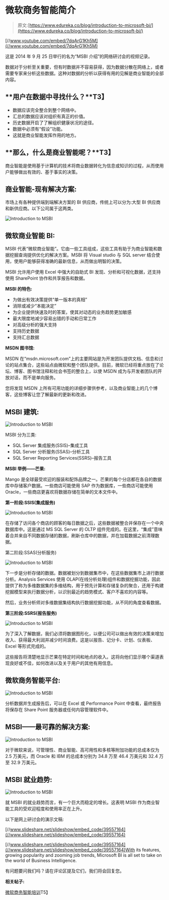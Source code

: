 # 微软商务智能简介

> 原文:[https://www.edureka.co/blog/introduction-to-microsoft-bi/](https://www.edureka.co/blog/introduction-to-microsoft-bi/)

[//www.youtube.com/embed/7dqArG1Kh5M](//www.youtube.com/embed/7dqArG1Kh5M)

这是 2014 年 9 月 25 日举行的名为“MSBI 介绍”的网络研讨会的视频记录。

数据对于分析至关重要，但有时数据并不容易获得，因为数据分散在网络上，或者需要专家来分析这些数据。这种对数据的分析以获得有用的见解是商业智能的全部内容。

## **用户在数据中寻找什么？**T3】

*   数据应该完全整合到整个网络中。
*   汇总的数据应该对组织有真正的价值。
*   历史数据开启了了解组织健康状况的途径。
*   数据中必须有“假设”功能。
*   这就是商业智能发挥作用的地方。

## **那么，什么是商业智能呢？**T3】

商业智能是使用基于计算机的技术将商业数据转化为信息或知识的过程，从而使用户能够做出有效的、基于事实的决策。

## **商业智能-现有解决方案:**

市场上有各种提供端到端解决方案的 BI 供应商，传统上可以分为:大型 BI 供应商和新供应商。以下公司属于这两类。

![Introduction to MSBI](../Images/a222896079128e0e6f2bb087ae9ced44.png "Introduction to MSBI")

## **微软商业智能 BI:**

MSBI 代表“微软商业智能”。它由一些工具组成，这些工具有助于为商业智能和数据挖掘查询提供优化的解决方案。MSBI 将 Visual studio 与 SQL server 结合使用，使用户能够获得准确的最新信息，从而做出明智的决策。

MSBI 允许用户使用 Excel 中强大的自助式 BI 发现、分析和可视化数据，还支持使用 SharePoint 协作和共享报告和数据。

**MSBI 的特色:**

*   为做出有效决策提供“单一版本的真相”
*   消除或减少“本能决定”
*   为企业提供快速及时的答案，使其对动态的业务趋势更加敏感
*   最大限度地减少容易出错的手动和日常工作
*   对高级分析的强大支持
*   支持历史数据
*   支持汇总数据

**MSDN 图书馆:**

MSDN 在“msdn.microsoft.com”上的主要网站是为开发团队提供文档、信息和讨论的站点集合，这些站点由微软和整个团队提供。目前，微软已经将重点放在了论坛、博客、图书馆注释和社会书签的整合上，以使 MSDN 成为与开发者团队的开放对话，而不是单向服务。

您将发现 MSDN 上所有可用功能的详细步骤供参考，以及商业智能上的几个博客，这些博客让您了解最新的更新和改进。

## **MSBI 建筑:**

![Introduction to MSBI](../Images/87cef8ebfd9272a3facfce94a921ee7a.png "Introduction to MSBI")

MSBI 分为三类:

*   SQL Server 集成服务(SSIS)–集成工具
*   SQL Server 分析服务(SSAS)–分析工具
*   SQL Server Reporting Services(SSRS)–报告工具

**MSBI 举例——芒果:**

Mango 是全球最受欢迎的服装和配饰品牌之一。芒果的每个分店都在各自的数据库中存储客户数据。一些商店可能使用 SAP 作为数据库，一些商店可能使用 Oracle，一些商店更喜欢将数据存储在简单的文本文件中。

**第一阶段:SSIS(集成服务)**

![Introduction to MSBI](../Images/d978ff67f4ade0e5c4fa79627dd0b5fa.png "Introduction to MSBI")

在存储了访问各个商店的顾客的每日数据之后，这些数据被整合并保存在一个中央数据库中。这是通过 MS SQL Server 的 OLTP 组件完成的。在这里，“集成”意味着合并来自不同数据存储的数据，刷新仓库中的数据，并在加载数据之前清理数据。

第二阶段:SSAS(分析服务)

![Introduction to MSBI](../Images/005872d24a0b090e0446e6210bda04a9.png "Introduction to MSBI")

下一步是分析存储的数据。数据被划分到数据集市中，在这些数据集市上进行数据分析。Analysis Services 使用 OLAP(在线分析处理)组件和数据挖掘功能，因此提供了称为多维数据集的多维结构，用于预先计算和存储复杂的聚合，还用于构建挖掘模型来执行数据分析，以识别最近的趋势模式、客户不喜欢的内容等。

然后，业务分析师对多维数据集结构执行数据挖掘功能，从不同的角度查看数据。

**第三阶段:SSRS(报告服务)**

![Introduction to MSBI](../Images/da090dadc51a2e473f0e9744de089652.png "Introduction to MSBI")

为了深入了解数据，我们必须将数据图形化，以便公司可以做出有效的决策来增加收入、获得最大利润并减少时间浪费。这是以报告、记分卡、计划、仪表板、Excel 等形式完成的。

这些报告将清楚地显示芒果在特定时间和地点的收入。这将向他们显示哪个渠道表现良好或不佳，如何改进以及关于用户的其他有用信息。

## **微软商务智能平台:**

![Introduction to MSBI](../Images/f9b6507f53128c6ee86be2bb9c86a2b9.png "Introduction to MSBI")

分析数据并生成报告后，可以在 Excel 或 Performance Point 中查看，最终报告将保存在 Share Point 服务器或任何内容管理软件中。

## **MSBI——最可靠的解决方案:**

![Introduction to MSBI](../Images/e83824cf26a035f1c934fb757412fa67.png "Introduction to MSBI")

对于微软来说，可管理性、商业智能、高可用性和多核等附加功能的总成本仅为 2.5 万美元，而 Oracle 和 IBM 的总成本分别为 34.8 万至 46.4 万美元和 32.4 万至 32.9 万美元。

## **MSBI 就业趋势:**

![Introduction to MSBI](../Images/30d6b46104b267aeac9ae4bd9d4c3391.png "Introduction to MSBI")

就 MSBI 的就业趋势而言，有一个巨大而稳定的增长。这表明 MSBI 作为商业智能工具的受欢迎程度和使用率正在上升。

以下是网上研讨会的演示文稿:

[//www.slideshare.net/slideshow/embed_code/39557164](//www.slideshare.net/slideshow/embed_code/39557164)

[//www.slideshare.net/slideshow/embed_code/39557164](//www.slideshare.net/slideshow/embed_code/39557164)With its features, growing popularity and zooming job trends, Microsoft BI is all set to take on the world of Business Intelligence.

有问题要问我们吗？请在评论区提及它们，我们将会回复您。

**相关帖子:**

[微软商务智能培训](https://www.edureka.co/microsoft-bi)T5】